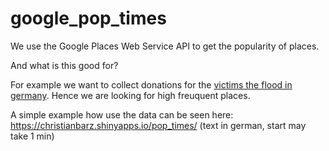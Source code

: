 # google_pop_times

We use the  Google Places Web Service API to get the popularity of places.

And what is this good for?

For example we want to collect donations for the [victims the flood in germany](https://www.tagesschau.de/inland/hochwasserkatastrophe-101.html). Hence 
we are looking for high freuquent places.

A simple example how use the data can be seen here: https://christianbarz.shinyapps.io/pop_times/ (text in german, start may take 1 min)
